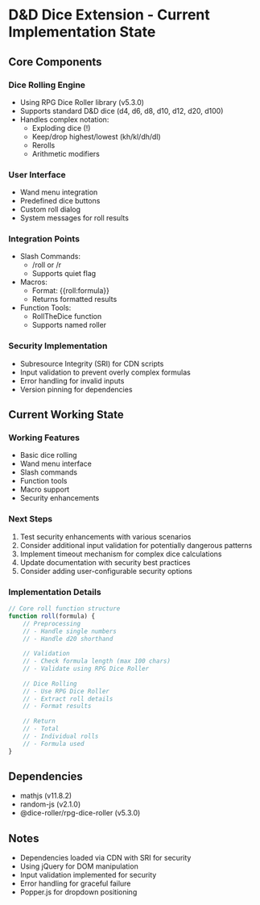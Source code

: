 # D&D Dice Extension - Current Implementation State

## Core Components

### Dice Rolling Engine
- Using RPG Dice Roller library (v5.3.0)
- Supports standard D&D dice (d4, d6, d8, d10, d12, d20, d100)
- Handles complex notation:
  - Exploding dice (!)
  - Keep/drop highest/lowest (kh/kl/dh/dl)
  - Rerolls
  - Arithmetic modifiers

### User Interface
- Wand menu integration
- Predefined dice buttons
- Custom roll dialog
- System messages for roll results

### Integration Points
- Slash Commands:
  - /roll or /r
  - Supports quiet flag
- Macros:
  - Format: {{roll:formula}}
  - Returns formatted results
- Function Tools:
  - RollTheDice function
  - Supports named roller

### Security Implementation
- Subresource Integrity (SRI) for CDN scripts
- Input validation to prevent overly complex formulas
- Error handling for invalid inputs
- Version pinning for dependencies

## Current Working State

### Working Features
- Basic dice rolling
- Wand menu interface
- Slash commands
- Function tools
- Macro support
- Security enhancements

### Next Steps
1. Test security enhancements with various scenarios
2. Consider additional input validation for potentially dangerous patterns
3. Implement timeout mechanism for complex dice calculations
4. Update documentation with security best practices
5. Consider adding user-configurable security options

### Implementation Details
```javascript
// Core roll function structure
function roll(formula) {
    // Preprocessing
    // - Handle single numbers
    // - Handle d20 shorthand
    
    // Validation
    // - Check formula length (max 100 chars)
    // - Validate using RPG Dice Roller
    
    // Dice Rolling
    // - Use RPG Dice Roller
    // - Extract roll details
    // - Format results
    
    // Return
    // - Total
    // - Individual rolls
    // - Formula used
}
```

## Dependencies
- mathjs (v11.8.2)
- random-js (v2.1.0)
- @dice-roller/rpg-dice-roller (v5.3.0)

## Notes
- Dependencies loaded via CDN with SRI for security
- Using jQuery for DOM manipulation
- Input validation implemented for security
- Error handling for graceful failure
- Popper.js for dropdown positioning 